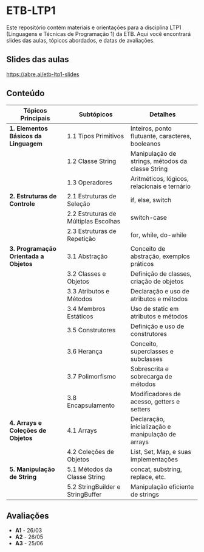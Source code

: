 # ETB-LTP1
Este repositório contém materiais e orientações para a disciplina LTP1 (Linguagens e Técnicas de Programação 1) da ETB. Aqui você encontrará slides das aulas, tópicos abordados, e datas de avaliações.

## Slides das aulas
https://abre.ai/etb-ltp1-slides

## Conteúdo
| **Tópicos Principais**        | **Subtópicos**                      | **Detalhes**                                                   |
|-------------------------------|--------------------------------------|----------------------------------------------------------------|
| **1. Elementos Básicos da Linguagem** | 1.1 Tipos Primitivos | Inteiros, ponto flutuante, caracteres, booleanos |
|                               | 1.2 Classe String | Manipulação de strings, métodos da classe String |
|                               | 1.3 Operadores | Aritméticos, lógicos, relacionais e ternário |
| **2. Estruturas de Controle** | 2.1 Estruturas de Seleção | if, else, switch |
|                               | 2.2 Estruturas de Múltiplas Escolhas | switch-case |
|                               | 2.3 Estruturas de Repetição | for, while, do-while |
| **3. Programação Orientada a Objetos** | 3.1 Abstração | Conceito de abstração, exemplos práticos |
|                               | 3.2 Classes e Objetos | Definição de classes, criação de objetos |
|                               | 3.3 Atributos e Métodos | Declaração e uso de atributos e métodos |
|                               | 3.4 Membros Estáticos | Uso de static em atributos e métodos |
|                               | 3.5 Construtores | Definição e uso de construtores |
|                               | 3.6 Herança | Conceito, superclasses e subclasses |
|                               | 3.7 Polimorfismo | Sobrescrita e sobrecarga de métodos |
|                               | 3.8 Encapsulamento | Modificadores de acesso, getters e setters |
| **4. Arrays e Coleções de Objetos** | 4.1 Arrays | Declaração, inicialização e manipulação de arrays |
|                               | 4.2 Coleções de Objetos | List, Set, Map, e suas implementações |
| **5. Manipulação de String**  | 5.1 Métodos da Classe String | concat, substring, replace, etc. |
|                               | 5.2 StringBuilder e StringBuffer | Manipulação eficiente de strings | 

## Avaliações
- **A1** - 26/03
- **A2** - 26/05
- **A3** - 25/06
